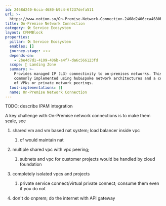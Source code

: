 ```yaml
---
id: 2468d240-6cca-4680-b9c4-6f237defa511
url: >-
  https://www.notion.so/On-Premise-Network-Connection-2468d2406cca4680b9c46f237defa511
title: On-Premise Network Connection
category: 🛠 Service Ecosystem
layout: CFMMBlock
properties:
  pillar: 🛠 Service Ecosystem
  enables: []
  journey-stage: ⭐️⭐️⭐️
  depends-on:
    - 2be4d7d1-4109-406b-a4f7-da6c566123fd
  scope: 🛬 Landing Zone
  summary: >-
    Provides managed IP (L3) connectivity to on-premises networks. This is
    commonly implemented using hub&spoke network architectures and a combination
    of VPNs or private network peerings.
  tool-implementations: []
  name: On-Premise Network Connection
---
```


TODO: describe IPAM integration



A key challenge with On-Premise network connections is to make them scale, see <!-- could not resolve mentioned page a829cf56-b38b-48e8-a34e-e3a4cf2c14ac --> 



1. shared vm and vm based nat system; load balancer inside vpc

    1. cf would maintain nat

1. multiple shared vpc with vpc peering;

    1. subnets and vpc for customer projects would be handled by cloud foundation

1. completely isolated vpcs and projects

    1. private service connect/virtual private connect; consume them even if you do not

1. don't do onprem; do the internet with API gateway